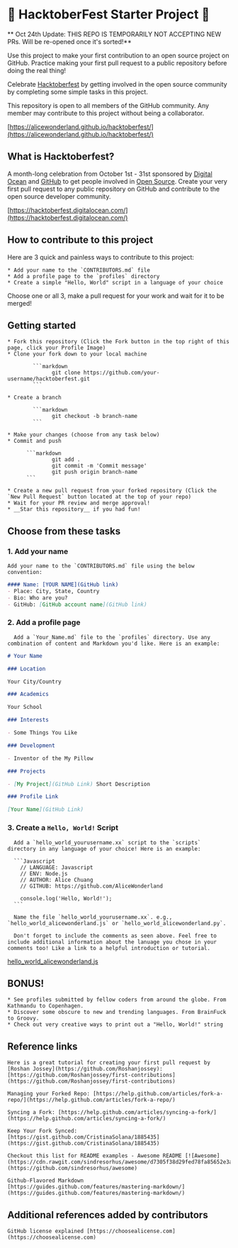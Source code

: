 # 🎃 HacktoberFest Starter Project 🎃

** Oct 24th Update: THIS REPO IS TEMPORARILY NOT ACCEPTING NEW PRs. Will be re-opened once it's sorted!**

Use this project to make your first contribution to an open source project on GitHub. Practice making your first pull request to a public repository before doing the real thing!

Celebrate [Hacktoberfest](https://hacktoberfest.digitalocean.com/) by getting involved in the open source community by completing some simple tasks in this project.

This repository is open to all members of the GitHub community. Any member may contribute to this project without being a collaborator.

[https://alicewonderland.github.io/hacktoberfest/](https://alicewonderland.github.io/hacktoberfest/)

## What is Hacktoberfest?
A month-long celebration from October 1st - 31st sponsored by [Digital Ocean](https://hacktoberfest.digitalocean.com/) and [GitHub](https://github.com/blog/2433-celebrate-open-source-this-october-with-hacktoberfest) to get people involved in [Open Source](https://github.com/open-source). Create your very first pull request to any public repository on GitHub and contribute to the open source developer community.

[https://hacktoberfest.digitalocean.com/](https://hacktoberfest.digitalocean.com/)

## How to contribute to this project
Here are 3 quick and painless ways to contribute to this project:

    * Add your name to the `CONTRIBUTORS.md` file
    * Add a profile page to the `profiles` directory
    * Create a simple "Hello, World" script in a language of your choice

Choose one or all 3, make a pull request for your work and wait for it to be merged!

## Getting started
    * Fork this repository (Click the Fork button in the top right of this page, click your Profile Image)
    * Clone your fork down to your local machine

            ```markdown
                  git clone https://github.com/your-username/hacktoberfest.git
            ```   

    * Create a branch

            ```markdown
                  git checkout -b branch-name
            ```

    * Make your changes (choose from any task below)
    * Commit and push

          ```markdown
                  git add .
                  git commit -m 'Commit message'
                  git push origin branch-name
          ```

    * Create a new pull request from your forked repository (Click the `New Pull Request` button located at the top of your repo)
    * Wait for your PR review and merge approval!
    * __Star this repository__ if you had fun!

## Choose from these tasks
### 1. Add your name
    Add your name to the `CONTRIBUTORS.md` file using the below convention:

```markdown
#### Name: [YOUR NAME](GitHub link)
- Place: City, State, Country
- Bio: Who are you?
- GitHub: [GitHub account name](GitHub link)
```

### 2. Add a profile page
      Add a `Your_Name.md` file to the `profiles` directory. Use any combination of content and Markdown you'd like. Here is an example:

```markdown
# Your Name

### Location

Your City/Country

### Academics

Your School

### Interests

- Some Things You Like

### Development

- Inventor of the My Pillow

### Projects

- [My Project](GitHub Link) Short Description

### Profile Link

[Your Name](GitHub Link)
```

### 3. Create a `Hello, World!` Script
      Add a `hello_world_yourusername.xx` script to the `scripts` directory in any language of your choice! Here is an example:

      ```Javascript
        // LANGUAGE: Javascript
        // ENV: Node.js
        // AUTHOR: Alice Chuang
        // GITHUB: https://github.com/AliceWonderland

        console.log('Hello, World!');
      ```

      Name the file `hello_world_yourusername.xx`. e.g., `hello_world_alicewonderland.js` or `hello_world_alicewonderland.py`.

      Don't forget to include the comments as seen above. Feel free to include additional information about the lanuage you chose in your comments too! Like a link to a helpful introduction or tutorial.

[hello_world_alicewonderland.js](https://github.com/AliceWonderland/hacktoberfest/blob/master/scripts/hello_world_alicewonderland.js)

## BONUS!
    * See profiles submitted by fellow coders from around the globe. From Kathmandu to Copenhagen.
    * Discover some obscure to new and trending languages. From BrainFuck to Groovy.
    * Check out very creative ways to print out a "Hello, World!" string

## Reference links
    Here is a great tutorial for creating your first pull request by [Roshan Jossey](https://github.com/Roshanjossey):
    [https://github.com/Roshanjossey/first-contributions](https://github.com/Roshanjossey/first-contributions)

    Managing your Forked Repo: [https://help.github.com/articles/fork-a-repo/](https://help.github.com/articles/fork-a-repo/)

    Syncing a Fork: [https://help.github.com/articles/syncing-a-fork/](https://help.github.com/articles/syncing-a-fork/)

    Keep Your Fork Synced: [https://gist.github.com/CristinaSolana/1885435](https://gist.github.com/CristinaSolana/1885435)

    Checkout this list for README examples - Awesome README [![Awesome](https://cdn.rawgit.com/sindresorhus/awesome/d7305f38d29fed78fa85652e3a63e154dd8e8829/media/badge.svg)](https://github.com/sindresorhus/awesome)

    Github-Flavored Markdown [https://guides.github.com/features/mastering-markdown/](https://guides.github.com/features/mastering-markdown/)

## Additional references added by contributors
    GitHub license explained [https://choosealicense.com](https://choosealicense.com)
